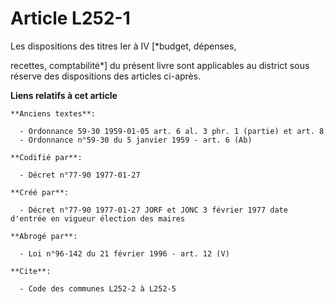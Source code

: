 # Article L252-1

Les dispositions des titres Ier à IV [*budget, dépenses,

recettes, comptabilité*] du présent livre sont applicables au district sous réserve des dispositions des articles ci-après.

**Liens relatifs à cet article**

	**Anciens textes**:

	  - Ordonnance 59-30 1959-01-05 art. 6 al. 3 phr. 1 (partie) et art. 8
	  - Ordonnance n°59-30 du 5 janvier 1959 - art. 6 (Ab)

	**Codifié par**:

	  - Décret n°77-90 1977-01-27

	**Créé par**:

	  - Décret n°77-90 1977-01-27 JORF et JONC 3 février 1977 date d'entrée en vigueur élection des maires

	**Abrogé par**:

	  - Loi n°96-142 du 21 février 1996 - art. 12 (V)

	**Cite**:

	  - Code des communes L252-2 à L252-5
